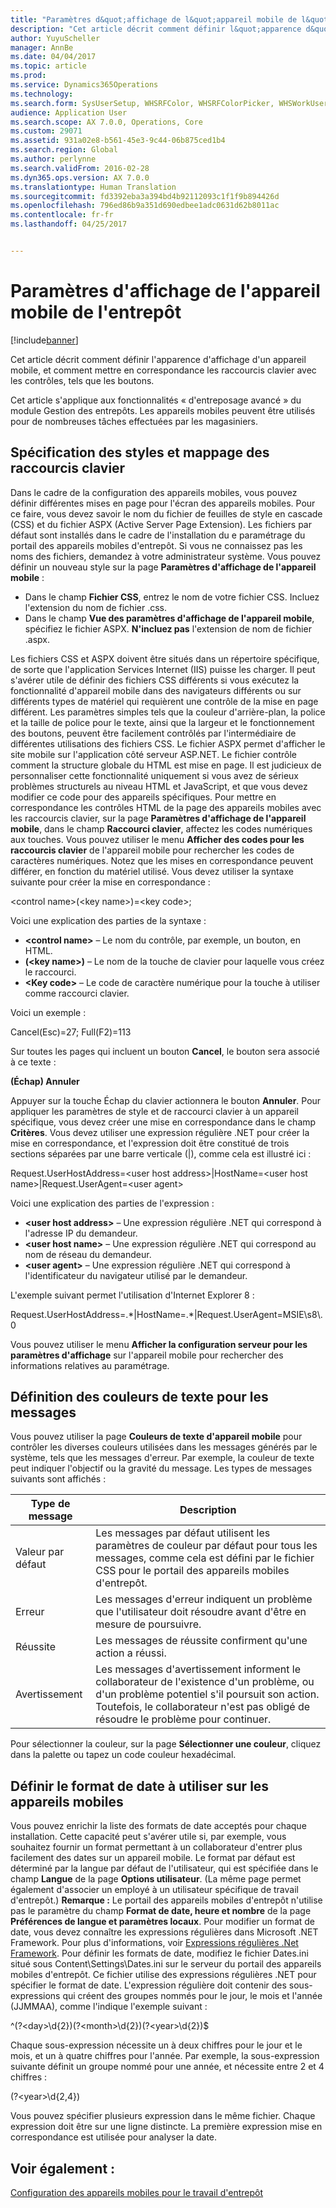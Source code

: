 ```yaml
---
title: "Paramètres d&quot;affichage de l&quot;appareil mobile de l&quot;entrepôt"
description: "Cet article décrit comment définir l&quot;apparence d&quot;affichage d&quot;un appareil mobile, et comment mettre en correspondance les raccourcis clavier avec les contrôles, tels que les boutons."
author: YuyuScheller
manager: AnnBe
ms.date: 04/04/2017
ms.topic: article
ms.prod: 
ms.service: Dynamics365Operations
ms.technology: 
ms.search.form: SysUserSetup, WHSRFColor, WHSRFColorPicker, WHSWorkUserDisplaySettings
audience: Application User
ms.search.scope: AX 7.0.0, Operations, Core
ms.custom: 29071
ms.assetid: 931a02e8-b561-45e3-9c44-06b875ced1b4
ms.search.region: Global
ms.author: perlynne
ms.search.validFrom: 2016-02-28
ms.dyn365.ops.version: AX 7.0.0
ms.translationtype: Human Translation
ms.sourcegitcommit: fd3392eba3a394bd4b92112093c1f1f9b894426d
ms.openlocfilehash: 796ed86b9a351d690edbee1adc0631d62b8011ac
ms.contentlocale: fr-fr
ms.lasthandoff: 04/25/2017


---
```


# <a name="warehouse-mobile-device-display-settings"></a>Paramètres d'affichage de l'appareil mobile de l'entrepôt

[!include[banner](../includes/banner.md)]


Cet article décrit comment définir l'apparence d'affichage d'un appareil mobile, et comment mettre en correspondance les raccourcis clavier avec les contrôles, tels que les boutons. 

Cet article s'applique aux fonctionnalités « d'entreposage avancé » du module Gestion des entrepôts. Les appareils mobiles peuvent être utilisés pour de nombreuses tâches effectuées par les magasiniers.

## <a name="specify-styles-and-map-keyboard-shortcuts"></a>Spécification des styles et mappage des raccourcis clavier
Dans le cadre de la configuration des appareils mobiles, vous pouvez définir différentes mises en page pour l'écran des appareils mobiles. Pour ce faire, vous devez savoir le nom du fichier de feuilles de style en cascade (CSS) et du fichier ASPX (Active Server Page Extension). Les fichiers par défaut sont installés dans le cadre de l'installation du e paramétrage du portail des appareils mobiles d'entrepôt. Si vous ne connaissez pas les noms des fichiers, demandez à votre administrateur système. Vous pouvez définir un nouveau style sur la page **Paramètres d'affichage de l'appareil mobile** :

-    Dans le champ **Fichier CSS**, entrez le nom de votre fichier CSS. Incluez l'extension du nom de fichier .css.
-   Dans le champ **Vue des paramètres d'affichage de l'appareil mobile**, spécifiez le fichier ASPX. **N'incluez pas** l'extension de nom de fichier .aspx.

Les fichiers CSS et ASPX doivent être situés dans un répertoire spécifique, de sorte que l'application Services Internet (IIS) puisse les charger. Il peut s'avérer utile de définir des fichiers CSS différents si vous exécutez la fonctionnalité d'appareil mobile dans des navigateurs différents ou sur différents types de matériel qui requièrent une contrôle de la mise en page différent. Les paramètres simples tels que la couleur d'arrière-plan, la police et la taille de police pour le texte, ainsi que la largeur et le fonctionnement des boutons, peuvent être facilement contrôlés par l'intermédiaire de différentes utilisations des fichiers CSS. Le fichier ASPX permet d'afficher le site mobile sur l'application côté serveur ASP.NET. Le fichier contrôle comment la structure globale du HTML est mise en page. Il est judicieux de personnaliser cette fonctionnalité uniquement si vous avez de sérieux problèmes structurels au niveau HTML et JavaScript, et que vous devez modifier ce code pour des appareils spécifiques. Pour mettre en correspondance les contrôles HTML de la page des appareils mobiles avec les raccourcis clavier, sur la page **Paramètres d'affichage de l'appareil mobile**, dans le champ **Raccourci clavier**, affectez les codes numériques aux touches. Vous pouvez utiliser le menu **Afficher des codes pour les raccourcis clavier** de l'appareil mobile pour rechercher les codes de caractères numériques. Notez que les mises en correspondance peuvent différer, en fonction du matériel utilisé. Vous devez utiliser la syntaxe suivante pour créer la mise en correspondance :

&lt;control name&gt;(&lt;key name&gt;)=&lt;key code&gt;;

Voici une explication des parties de la syntaxe :

-   **&lt;control name&gt;** – Le nom du contrôle, par exemple, un bouton, en HTML.
-   **(&lt;key name&gt;)** – Le nom de la touche de clavier pour laquelle vous créez le raccourci.
-   **&lt;Key code&gt;** – Le code de caractère numérique pour la touche à utiliser comme raccourci clavier.

Voici un exemple :

Cancel(Esc)=27; Full(F2)=113

Sur toutes les pages qui incluent un bouton **Cancel**, le bouton sera associé à ce texte :

**(Échap) Annuler**

Appuyer sur la touche Échap du clavier actionnera le bouton **Annuler**. Pour appliquer les paramètres de style et de raccourci clavier à un appareil spécifique, vous devez créer une mise en correspondance dans le champ **Critères**. Vous devez utiliser une expression régulière .NET pour créer la mise en correspondance, et l'expression doit être constitué de trois sections séparées par une barre verticale (|), comme cela est illustré ici :

Request.UserHostAddress=&lt;user host address&gt;|HostName=&lt;user host name&gt;|Request.UserAgent=&lt;user agent&gt;

Voici une explication des parties de l'expression :

-   **&lt;user host address&gt;** – Une expression régulière .NET qui correspond à l'adresse IP du demandeur.
-   **&lt;user host name&gt;** – Une expression régulière .NET qui correspond au nom de réseau du demandeur.
-   **&lt;user agent&gt;** – Une expression régulière .NET qui correspond à l'identificateur du navigateur utilisé par le demandeur.

L'exemple suivant permet l'utilisation d'Internet Explorer 8 :

Request.UserHostAddress=.\*|HostName=.\*|Request.UserAgent=MSIE\\s8\\.0

Vous pouvez utiliser le menu **Afficher la configuration serveur pour les paramètres d'affichage** sur l'appareil mobile pour rechercher des informations relatives au paramétrage.

## <a name="define-text-colors-for-messages"></a>Définition des couleurs de texte pour les messages
Vous pouvez utiliser la page **Couleurs de texte d'appareil mobile** pour contrôler les diverses couleurs utilisées dans les messages générés par le système, tels que les messages d'erreur. Par exemple, la couleur de texte peut indiquer l'objectif ou la gravité du message. Les types de messages suivants sont affichés :

| Type de message | Description                                                                                                                                                                            |
|--------------|----------------------------------------------------------------------------------------------------------------------------------------------------------------------------------------|
| Valeur par défaut      | Les messages par défaut utilisent les paramètres de couleur par défaut pour tous les messages, comme cela est défini par le fichier CSS pour le portail des appareils mobiles d'entrepôt.                                                   |
| Erreur        | Les messages d'erreur indiquent un problème que l'utilisateur doit résoudre avant d'être en mesure de poursuivre.                                                                                             |
| Réussite      | Les messages de réussite confirment qu'une action a réussi.                                                                                                                                |
| Avertissement      | Les messages d'avertissement informent le collaborateur de l'existence d'un problème, ou d'un problème potentiel s'il poursuit son action. Toutefois, le collaborateur n'est pas obligé de résoudre le problème pour continuer. |

Pour sélectionner la couleur, sur la page **Sélectionner une couleur**, cliquez dans la palette ou tapez un code couleur hexadécimal.

## <a name="define-the-date-format-to-use-on-mobile-devices"></a>Définir le format de date à utiliser sur les appareils mobiles
Vous pouvez enrichir la liste des formats de date acceptés pour chaque installation. Cette capacité peut s'avérer utile si, par exemple, vous souhaitez fournir un format permettant à un collaborateur d'entrer plus facilement des dates sur un appareil mobile. Le format par défaut est déterminé par la langue par défaut de l'utilisateur, qui est spécifiée dans le champ **Langue** de la page **Options utilisateur**. (La même page permet également d'associer un employé à un utilisateur spécifique de travail d'entrepôt.) **Remarque :** Le portail des appareils mobiles d'entrepôt n'utilise pas le paramètre du champ **Format de date, heure et nombre** de la page **Préférences de langue et paramètres locaux**. Pour modifier un format de date, vous devez connaître les expressions régulières dans Microsoft .NET Framework. Pour plus d'informations, voir [Expressions régulières .Net Framework](http://go.microsoft.com/fwlink/?LinkId=391260). Pour définir les formats de date, modifiez le fichier Dates.ini situé sous Content\\Settings\\Dates.ini sur le serveur du portail des appareils mobiles d'entrepôt. Ce fichier utilise des expressions régulières .NET pour spécifier le format de date. L'expression régulière doit contenir des sous-expressions qui créent des groupes nommés pour le jour, le mois et l'année (JJMMAA), comme l'indique l'exemple suivant :

^(?&lt;day&gt;\\d{2})(?&lt;month&gt;\\d{2})(?&lt;year&gt;\\d{2})$

Chaque sous-expression nécessite un à deux chiffres pour le jour et le mois, et un à quatre chiffres pour l'année. Par exemple, la sous-expression suivante définit un groupe nommé pour une année, et nécessite entre 2 et 4 chiffres :

(?&lt;year&gt;\\d{2,4})

Vous pouvez spécifier plusieurs expression dans le même fichier. Chaque expression doit être sur une ligne distincte. La première expression mise en correspondance est utilisée pour analyser la date.

<a name="see-also"></a>Voir également :
--------

[Configuration des appareils mobiles pour le travail d'entrepôt](configure-mobile-devices-warehouse.md)




